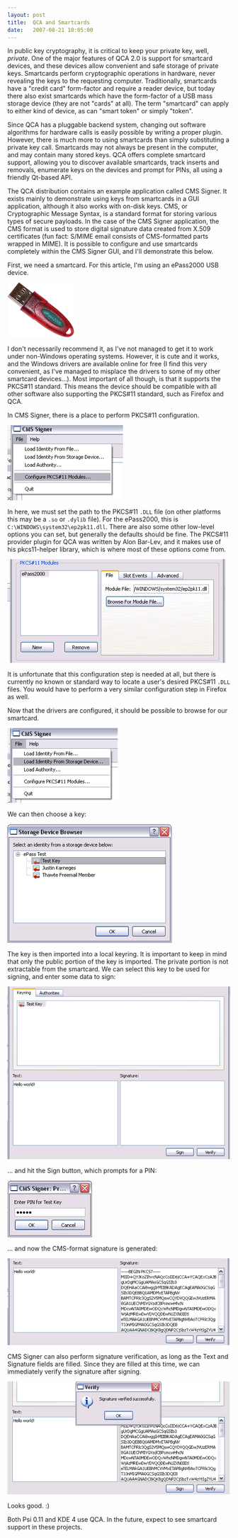 ```yaml
---
layout: post
title:  QCA and Smartcards
date:   2007-08-21 10:05:00
---
```

In public key cryptography, it is critical to keep your private key, well, *private*. One of the major features of QCA 2.0 is support for smartcard devices, and these devices allow convenient and safe storage of private keys. Smartcards perform cryptographic operations in hardware, never revealing the keys to the requesting computer. Traditionally, smartcards have a "credit card" form-factor and require a reader device, but today there also exist smartcards which have the form-factor of a USB mass storage device (they are not "cards" at all). The term "smartcard" can apply to either kind of device, as can "smart token" or simply "token".

<!--more-->

Since QCA has a pluggable backend system, changing out software algorithms for hardware calls is easily possible by writing a proper plugin. However, there is much more to using smartcards than simply substituting a private key call. Smartcards may not always be present in the computer, and may contain many stored keys. QCA offers complete smartcard support, allowing you to discover available smartcards, track inserts and removals, enumerate keys on the devices and prompt for PINs, all using a friendly Qt-based API.

The QCA distribution contains an example application called CMS Signer. It exists mainly to demonstrate using keys from smartcards in a GUI application, although it also works with on-disk keys. CMS, or Cryptographic Message Syntax, is a standard format for storing various types of secure payloads. In the case of the CMS Signer application, the CMS format is used to store digital signature data created from X.509 certificates (fun fact: S/MIME email consists of CMS-formatted parts wrapped in MIME). It is possible to configure and use smartcards completely within the CMS Signer GUI, and I'll demonstrate this below.

First, we need a smartcard. For this article, I'm using an ePass2000 USB device.

![epass](/assets/epass.png)

I don't necessarily recommend it, as I've not managed to get it to work under non-Windows operating systems. However, it is cute and it works, and the Windows drivers are available online for free (I find this very convenient, as I've managed to misplace the drivers to some of my other smartcard devices...). Most important of all though, is that it supports the PKCS#11 standard. This means the device should be compatible with all other software also supporting the PKCS#11 standard, such as Firefox and QCA.

In CMS Signer, there is a place to perform PKCS#11 configuration.

![cmssigner1](/assets/cmssigner1.png)

In here, we must set the path to the PKCS#11 `.DLL` file (on other platforms this may be a `.so` or `.dylib` file). For the ePass2000, this is `C:\WINDOWS\system32\ep2pk11.dll`. There are also some other low-level options you can set, but generally the defaults should be fine. The PKCS#11 provider plugin for QCA was written by Alon Bar-Lev, and it makes use of his pkcs11-helper library, which is where most of these options come from.

![cmssigner3](/assets/cmssigner3.png)

It is unfortunate that this configuration step is needed at all, but there is currently no known or standard way to locate a user's desired PKCS#11 `.DLL` files. You would have to perform a very similar configuration step in Firefox as well.

Now that the drivers are configured, it should be possible to browse for our smartcard.

![cmssigner4](/assets/cmssigner4.png)

We can then choose a key:

![cmssigner5](/assets/cmssigner5.png)

The key is then imported into a local keyring. It is important to keep in mind that only the public portion of the key is imported. The private portion is not extractable from the smartcard. We can select this key to be used for signing, and enter some data to sign:

![cmssigner6](/assets/cmssigner6.png)

... and hit the Sign button, which prompts for a PIN:

![cmssigner7](/assets/cmssigner7.png)

... and now the CMS-format signature is generated:

![cmssigner8](/assets/cmssigner8.png)

CMS Signer can also perform signature verification, as long as the Text and Signature fields are filled. Since they are filled at this time, we can immediately verify the signature after signing.

![cmssigner9](/assets/cmssigner9.png)

Looks good. :)

Both Psi 0.11 and KDE 4 use QCA. In the future, expect to see smartcard support in these projects.
